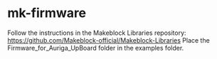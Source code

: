 # mk-firmware
Follow the instructions in the Makeblock Libraries repository:
https://github.com/Makeblock-official/Makeblock-Libraries
Place the Firmware_for_Auriga_UpBoard folder in the examples folder.
